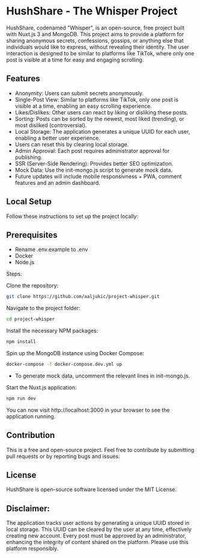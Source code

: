 # HushShare - The Whisper Project
HushShare, codenamed "Whisper", is an open-source, free project built with Nuxt.js 3 and MongoDB. This project aims to provide a platform for sharing anonymous secrets, confessions, gossips, or anything else that individuals would like to express, without revealing their identity. The user interaction is designed to be similar to platforms like TikTok, where only one post is visible at a time for easy and engaging scrolling.

## Features
- Anonymity: Users can submit secrets anonymously.
- Single-Post View: Similar to platforms like TikTok, only one post is visible at a time, enabling an easy scrolling experience.
- Likes/Dislikes: Other users can react by liking or disliking these posts.
- Sorting: Posts can be sorted by the newest, most liked (trending), or most disliked (controversial).
- Local Storage: The application generates a unique UUID for each user, enabling a better user experience. 
- Users can reset this by clearing local storage.
- Admin Approval: Each post requires administrator approval for publishing.
- SSR (Server-Side Rendering): Provides better SEO optimization.
- Mock Data: Use the init-mongo.js script to generate mock data.
- Future updates will include mobile responsivness + PWA, comment features and an admin dashboard.

## Local Setup
Follow these instructions to set up the project locally:

## Prerequisites
- Rename .env.example to .env  
- Docker  
- Node.js  

Steps:

Clone the repository:

```sh
git clone https://github.com/aaljukic/project-whisper.git
```
Navigate to the project folder:
```sh
cd project-whisper
```
Install the necessary NPM packages:
```sh
npm install
```
Spin up the MongoDB instance using Docker Compose:
```sh
docker-compose -f docker-compose.dev.yml up
```
- To generate mock data, uncomment the relevant lines in init-mongo.js.  

Start the Nuxt.js application:

```sh
npm run dev
```
You can now visit http://localhost:3000 in your browser to see the application running.
## Contribution
This is a free and open-source project. Feel free to contribute by submitting pull requests or by reporting bugs and issues.

## License
HushShare is open-source software licensed under the MIT License.

## Disclaimer: 

The application tracks user actions by generating a unique UUID stored in local storage. This UUID can be cleared by the user at any time, effectively creating new account. Every post must be approved by an administrator, enhancing the integrity of content shared on the platform. Please use this platform responsibly.
